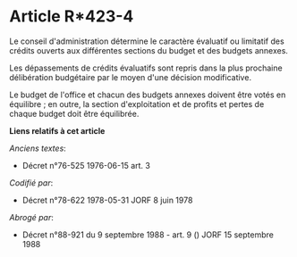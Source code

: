 # Article R*423-4

Le conseil d'administration détermine le caractère évaluatif ou limitatif des crédits ouverts aux différentes sections du
budget et des budgets annexes.

Les dépassements de crédits évaluatifs sont repris dans la plus prochaine délibération budgétaire par le moyen d'une décision
modificative.

Le budget de l'office et chacun des budgets annexes doivent être votés en équilibre ; en outre, la section d'exploitation et
de profits et pertes de chaque budget doit être équilibrée.

**Liens relatifs à cet article**

_Anciens textes_:

  - Décret n°76-525 1976-06-15 art. 3

_Codifié par_:

  - Décret n°78-622 1978-05-31 JORF 8 juin 1978

_Abrogé par_:

  - Décret n°88-921 du 9 septembre 1988 - art. 9 () JORF 15 septembre 1988
